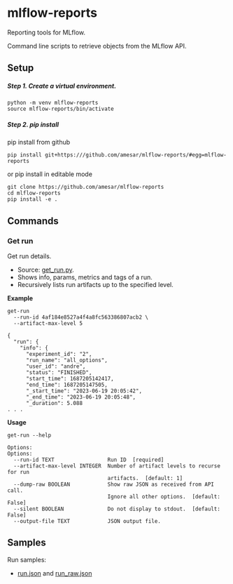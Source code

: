 # mlflow-reports

Reporting tools for MLflow.

Command line scripts to retrieve objects from the MLflow API.


## Setup 

##### Step 1. Create a virtual environment.
```
python -m venv mlflow-reports
source mlflow-reports/bin/activate
```

##### Step 2. pip install

pip install from github
```
pip install git+https:///github.com/amesar/mlflow-reports/#egg=mlflow-reports
```

or pip install in editable mode
```
git clone https://github.com/amesar/mlflow-reports
cd mlflow-reports
pip install -e .
```

## Commands

### Get run

Get run details.
* Source: [get_run.py](mlflow_reports/data/get_run.py).
* Shows info, params, metrics and tags of a run.
* Recursively lists run artifacts up to the specified level.

**Example**

```
get-run
  --run-id 4af184e8527a4f4a8fc563386807acb2 \
  --artifact-max-level 5
```

```
{
  "run": {
    "info": {
      "experiment_id": "2",
      "run_name": "all_options",
      "user_id": "andre",
      "status": "FINISHED",
      "start_time": 1687205142417,
      "end_time": 1687205147505,
      "_start_time": "2023-06-19 20:05:42",
      "_end_time": "2023-06-19 20:05:48",
      "_duration": 5.088
. . .
```

**Usage**

```
get-run --help

Options:
Options:
  --run-id TEXT                 Run ID  [required]
  --artifact-max-level INTEGER  Number of artifact levels to recurse for run
                                artifacts.  [default: 1]
  --dump-raw BOOLEAN            Show raw JSON as received from API call.
                                Ignore all other options.  [default: False]
  --silent BOOLEAN              Do not display to stdout.  [default: False]
  --output-file TEXT            JSON output file.
```

## Samples

Run samples:
 * [run.json](samples/open_source/run/run.json) and [run_raw.json](samples/open_source/run/run_raw.json)

